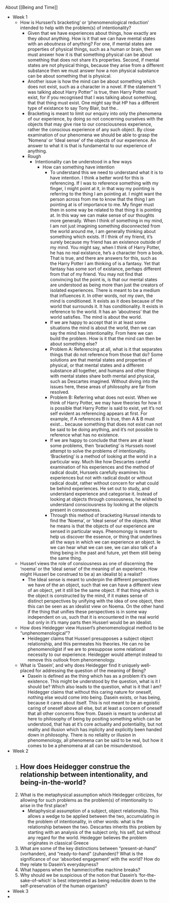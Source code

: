 About [[Being and Time]]

- Week 1
	- How is Hursserl’s bracketing’ or ‘phenomenological reduction’ intended to help with the problem(s) of intentionality?
		- Given that we have experiences about things, how exactly are they *about* anything. How is it that we can have mental states with an *aboutness* of anything? For one, if mental states are properties of physical things, such as a human or brain, then we must answer how it is that something physical can be about something that does not share it’s properties. Second, if mental states are not physical things, because they arise from a different substance then we must answer how a non physical substance can be about something that is physical. 
		- Another issue is how the mind can be about something which does not exist, such as a character in a novel. If the statement “I was talking about Harry Potter” is true, then Harry Potter must exist, for if you recognised that I was talking about something, that that thing must exist. One might say that HP has a different type of existance to say Tony Blair, but the..
		- Bracketing is meant to limit our enquiry into only the phenomena of our experience, by doing so not concerning ourselves with the objects that may give rise to our consciousness experience, rather the conscious experience of any such object. By close examination of our phenomena we should be able to grasp the ’Nomena’ or ‘Ideal sense’ of the objects of our experience. An answer to what it is that is fundamental to our experience of anything.
		- Rough
			- Intentionality can be understood in a few ways
				- How can something have intention
					- To understand this we need to understand what it is to have intention. I think a better word for this is referencing. If I was to reference something with my finger, I might point at it, in that way my pointing is referring to the thing I am pointing at. I might want the person across from me to know that the thing I am pointing at is of importance to me. My finger must then in some way be related to that thing it is pointing at. In this way we can make sense of our thoughts more generally. When I think of something in my mind, I am not just imagining something disconnected from the world around me, I am generally thinking about something which exists. If I think of my friend, it’s surely because my friend has an existence outside of my mind. You might say, when I think of Harry Potter, he has no real existance, he’s a character from a book. That is true, and there are answers for this, such as the Harry Potter I am thinking of is a fantasy. Yet that fantasy has some sort of existance, perhaps different from that of my friend. You may not find that convincing but the point is, is that our mental states are understood as being more than just the creators of isolated experiences. There is meant to be a medium that influences it. In other words, not my own, the mind is conditioned. It exists as it does because of the world that surrounds it. It has conditionality. It exists in reference to the world. It has an ‘aboutness’ that the world satisfies. The mind is about the world. 
					- If we are happy to accept that in at least some situations the mind is about the world, then we can say the mind has intentionality. From here we can build the problem. How is it that the mind can then be about something else? 
					- Problem A: Referencing at all, what is it that separates things that do not reference from those that do? Some solutions are that mental states and properties of physical, or that mental states and a different substance all together, and humans and other things with mental states share both mental and physical, such as Descartes imagined. Without diving into the issues here, these areas of philosophy are far from resolved.
					- Problem B: Referring what does not exist. When we think of Harry Potter, we may have theories for how it is possible that Harry Potter is said to exist, yet it’s not self evident as referencing appears at first. For example, if A references B is true, then A & B must exist… because something that does not exist can not be said to be doing anything, and it’s not possible to reference what has no existence. 
					- If we are happy to conclude that there are at least some problems, then ‘bracketing’ is Hurssels novel attempt to solve the problems of intentionality. ‘Bracketing’ is a method of looking at the world in a particular way. Much like how Descartes careful examination of his experiences and the method of radical doubt, Hurssels carefully examines his experiences but not with radical doubt or without radical doubt, rather without concern for what could be behind experiences. He set out to study, and understand experience and categorise it. Instead of looking at objects through consousness, he wished to understand consciousness by looking at the objects present in consousness. 
					- Through this method of bracketing Hurssel intends to find the ‘Noema’, or ‘Ideal sense’ of the objects. What he means is that the objects of our experience are sensed in particular ways. Phenomongy is meant to help us discover the essence, or thing that underlines all the ways in which we can experience an object. Ie we can hear what we can see, we can also talk of a thing being in the past and future, yet them still being the same thing. 
	- Husserl views the role of consiousness as one of discerning the ‘noema’ or the ‘ideal sense’ of the meaning of an experience. How might Husserl be construed to be a) an idealist b) a realist?
		- The Ideal sense is meant to underpin the different perspectives we have of the an object, such that we can have a different view of an object, yet it still be the same object.  If that thing which is the object is constructed by the mind, if it makes sense of distinct perspectives by unifying with the idea of one object, then this can be seen as an idealist view on Noema. On the other hand if the thing that unifies these perspectives is in some way independent on us, such that it is encountered in the real world but only in it’s many parts then Husserl would be an idealist. 
	- How does Heidegger view Husserl’s phenomenological method to be “unphenomenological”?
		- Heidegger claims that Husserl presupposes a subject object relationship, and this permeates his theories. He can no be phenomenoligist if we are to presuppose some relational necessity to our experience. Heidegger would attempt instead to remove this outlook from phenomenology. 
	- What is ‘Dasein’, and why does Heidegger find it uniquely well-placed for addressing the question of the meaning of Being?
		- Dasein is defined as the thing which has as a problem it’s own existence. This might be understood by the question, what is it I should be? Which also leads to the question, what is it that I am? Heidegger claims that without this caring nature for oneself, nothing else would come into being. Dasein exists, or has being, because it cares about itself. This is not meant to be an egoistic caring of oneself above all else, but at least a concern of oneself that all other concerns flow from. Dasein is meant to undercut all here to philosophy of being by positing something which can be understood, that has at it’s core actuality and potentiality, but not reality and illusion which has inplicity and explicitly been handed down in philosophy. There is no reliality or illusion in phenomenology, all phenomena can be said to be real, but how it comes to be a phenomena at all can be misunderstood. 
- Week 2
	1. How does Heidegger construe the relationship between intentionality, and being-in-the-world?
		-  
	2. What is the metaphysical assumption which Heidegger criticizes, for allowing for such problems as the problem(s) of intentionality to arise in the first place?
		- Metaphysical assumption of a subject, object relationship. This allows a wedge to be applied between the two, accumulating in the problem of intentionality, in other words: what is the relationship between the two. Descartes inherits this problem by starting with an analysis of the subject only, his self, but without any regard for the world. Heidegger believes the problem originates in classical Greece   
	3. What are some of the key distinctions between “present-at-hand” (vorhanden), and “ready-to-hand” (zuhanden)? What is the significance of our ‘absorbed engagement’ with the world? How do they relate to Dasein’s everydayness?
	4. What happens when the hammer/coffee machine breaks?
	5. Why should we be suspicious of the notion that Dasein’s ‘for-the-sake-of-which’ is best interpreted as being reducible down to the self-preservation of the human organism?
- Week 3
- 